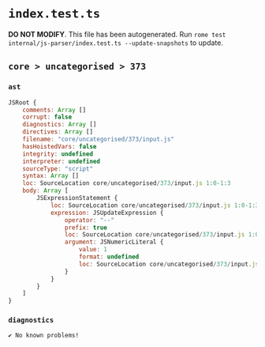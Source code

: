 # `index.test.ts`

**DO NOT MODIFY**. This file has been autogenerated. Run `rome test internal/js-parser/index.test.ts --update-snapshots` to update.

## `core > uncategorised > 373`

### `ast`

```javascript
JSRoot {
	comments: Array []
	corrupt: false
	diagnostics: Array []
	directives: Array []
	filename: "core/uncategorised/373/input.js"
	hasHoistedVars: false
	integrity: undefined
	interpreter: undefined
	sourceType: "script"
	syntax: Array []
	loc: SourceLocation core/uncategorised/373/input.js 1:0-1:3
	body: Array [
		JSExpressionStatement {
			loc: SourceLocation core/uncategorised/373/input.js 1:0-1:3
			expression: JSUpdateExpression {
				operator: "--"
				prefix: true
				loc: SourceLocation core/uncategorised/373/input.js 1:0-1:3
				argument: JSNumericLiteral {
					value: 1
					format: undefined
					loc: SourceLocation core/uncategorised/373/input.js 1:2-1:3
				}
			}
		}
	]
}
```

### `diagnostics`

```
✔ No known problems!

```
